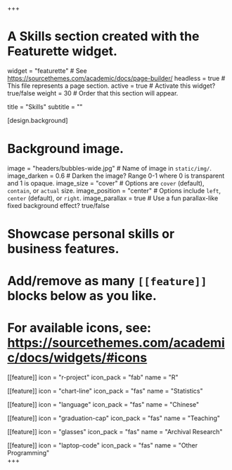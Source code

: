 +++
# A Skills section created with the Featurette widget.
widget = "featurette"  # See https://sourcethemes.com/academic/docs/page-builder/
headless = true  # This file represents a page section.
active = true  # Activate this widget? true/false
weight = 30  # Order that this section will appear.

title = "Skills"
subtitle = ""


[design.background]
# Background image.
  image = "headers/bubbles-wide.jpg"  # Name of image in `static/img/`.
  image_darken = 0.6  # Darken the image? Range 0-1 where 0 is transparent and 1 is opaque.
  image_size = "cover"  #  Options are `cover` (default), `contain`, or `actual` size.
  image_position = "center"  # Options include `left`, `center` (default), or `right`.
  image_parallax = true  # Use a fun parallax-like fixed background effect? true/false
# Showcase personal skills or business features.
# 
# Add/remove as many `[[feature]]` blocks below as you like.
# 
# For available icons, see: https://sourcethemes.com/academic/docs/widgets/#icons

[[feature]]
  icon = "r-project"
  icon_pack = "fab"
  name = "R"
  
  
[[feature]]
  icon = "chart-line"
  icon_pack = "fas"
  name = "Statistics"
  
  
[[feature]]
  icon = "language"
  icon_pack = "fas"
  name = "Chinese"
  

[[feature]]
  icon = "graduation-cap"
  icon_pack = "fas"
  name = "Teaching"

[[feature]]
  icon = "glasses"
  icon_pack = "fas"
  name = "Archival Research"  
  
[[feature]]
  icon = "laptop-code"
  icon_pack = "fas"
  name = "Other Programming"    
+++
